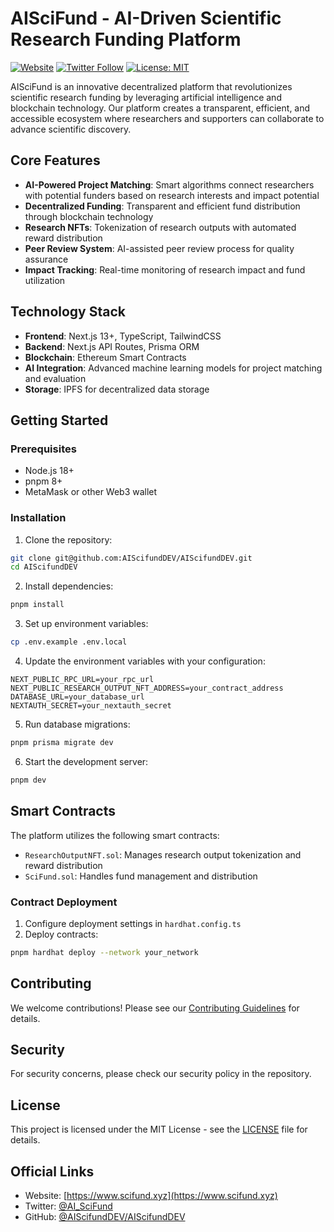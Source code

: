 # AISciFund - AI-Driven Scientific Research Funding Platform

[![Website](https://img.shields.io/badge/Website-scifund.xyz-blue)](https://www.scifund.xyz)
[![Twitter Follow](https://img.shields.io/twitter/follow/AI_SciFund?style=social)](https://x.com/AI_SciFund)
[![License: MIT](https://img.shields.io/badge/License-MIT-yellow.svg)](https://opensource.org/licenses/MIT)

AISciFund is an innovative decentralized platform that revolutionizes scientific research funding by leveraging artificial intelligence and blockchain technology. Our platform creates a transparent, efficient, and accessible ecosystem where researchers and supporters can collaborate to advance scientific discovery.

## Core Features

- **AI-Powered Project Matching**: Smart algorithms connect researchers with potential funders based on research interests and impact potential
- **Decentralized Funding**: Transparent and efficient fund distribution through blockchain technology
- **Research NFTs**: Tokenization of research outputs with automated reward distribution
- **Peer Review System**: AI-assisted peer review process for quality assurance
- **Impact Tracking**: Real-time monitoring of research impact and fund utilization

## Technology Stack

- **Frontend**: Next.js 13+, TypeScript, TailwindCSS
- **Backend**: Next.js API Routes, Prisma ORM
- **Blockchain**: Ethereum Smart Contracts
- **AI Integration**: Advanced machine learning models for project matching and evaluation
- **Storage**: IPFS for decentralized data storage

## Getting Started

### Prerequisites

- Node.js 18+
- pnpm 8+
- MetaMask or other Web3 wallet

### Installation

1. Clone the repository:
```bash
git clone git@github.com:AIScifundDEV/AIScifundDEV.git
cd AIScifundDEV
```

2. Install dependencies:
```bash
pnpm install
```

3. Set up environment variables:
```bash
cp .env.example .env.local
```

4. Update the environment variables with your configuration:
```env
NEXT_PUBLIC_RPC_URL=your_rpc_url
NEXT_PUBLIC_RESEARCH_OUTPUT_NFT_ADDRESS=your_contract_address
DATABASE_URL=your_database_url
NEXTAUTH_SECRET=your_nextauth_secret
```

5. Run database migrations:
```bash
pnpm prisma migrate dev
```

6. Start the development server:
```bash
pnpm dev
```

## Smart Contracts

The platform utilizes the following smart contracts:

- `ResearchOutputNFT.sol`: Manages research output tokenization and reward distribution
- `SciFund.sol`: Handles fund management and distribution

### Contract Deployment

1. Configure deployment settings in `hardhat.config.ts`
2. Deploy contracts:
```bash
pnpm hardhat deploy --network your_network
```

## Contributing

We welcome contributions! Please see our [Contributing Guidelines](CONTRIBUTING.md) for details.

## Security

For security concerns, please check our security policy in the repository.

## License

This project is licensed under the MIT License - see the [LICENSE](LICENSE) file for details.

## Official Links

- Website: [https://www.scifund.xyz](https://www.scifund.xyz)
- Twitter: [@AI_SciFund](https://x.com/AI_SciFund)
- GitHub: [@AIScifundDEV/AIScifundDEV](https://github.com/AIScifundDEV/AIScifundDEV) 
